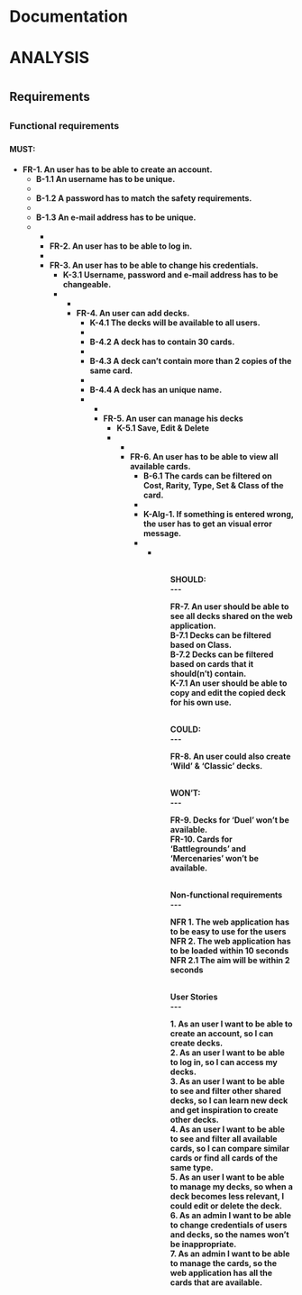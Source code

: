 # Documentation
<h1> ANALYSIS <h1/>
<h2> Requirements <h2/>
<h3> Functional requirements <h3/>
<h4> MUST: <h4/>
<p>
<ul>
<li> FR-1.	An user has to be able to create an account. 
       <ul>
       <li> B-1.1	An username has to be unique. <li/>  
       <li> B-1.2	A password has to match the safety requirements. <li/>  
       <li> B-1.3	An e-mail address has to be unique. <li/>  
       <ul/>
<li/>       
<li> 
       FR-2.	An user has to be able to log in. 
<li/>  
<li>
       FR-3.	An user has to be able to change his credentials.
       <ul>
       <li> K-3.1	Username, password and e-mail address has to be changeable. <li/>  
       <ul/>
<li/> 
<li>
       FR-4.	An user can add decks.
       <ul>
       <li> K-4.1	The decks will be available to all users. <li/>  
       <li> B-4.2	A deck has to contain 30 cards. <li/>  
       <li> B-4.3	A deck can’t contain more than 2 copies of the same card. <li/>  
       <li> B-4.4	A deck has an unique name. <li/>  
       <ul/>
<li/>  
<li>       
       FR-5.	An user can manage his decks
       <ul>
       <li> K-5.1	Save, Edit & Delete <li/>
       <ul/>
<li/>  
<li>       
       FR-6.	An user has to be able to view all available cards.
       <ul>
       <li> B-6.1	The cards can be filtered on Cost, Rarity, Type, Set & Class of the card. <li/>
       <li> K-Alg-1.	If something is entered wrong, the user has to get an visual error message. <li/> 
       <ul/>       
<li/>  
<ul/>
<p/>
<br/>
SHOULD: <br/>
---
<p>
FR-7.	An user should be able to see all decks shared on the web application. <br/>
       B-7.1	Decks can be filtered based on Class. <br/>
       B-7.2	Decks can be filtered based on cards that it should(n’t) contain. <br/>
       K-7.1	An user should be able to copy and edit the copied deck for his own use. <br/>
<p/>
 <br/>
COULD: <br/>
---
<p>
FR-8.	An user could also create ‘Wild’ & ‘Classic’ decks. <br/>
<p/>
 <br/>
WON’T: <br/>
---
<p>
FR-9.	Decks for ‘Duel’ won’t be available. <br/>
FR-10.	Cards for ‘Battlegrounds’ and ‘Mercenaries’ won’t be available. <br/>
<p/>
<br/>
Non-functional requirements <br/>
---
<p>
NFR 1.	The web application has to be easy to use for the users <br/>
NFR 2.	The web application has to be loaded within 10 seconds <br/>
NFR 2.1	The aim will be within 2 seconds <br/>
<p/>
<br/>
User Stories <br/>
---
<p>
1.	As an user I want to be able to create an account, so I can create decks. <br/>
2.	As an user I want to be able to log in, so I can access my decks. <br/>
3.	As an user I want to be able to see and filter other shared decks, so I can learn new deck and get inspiration to create other decks. <br/>
4.	As an user I want to be able to see and filter all available cards, so I can compare similar cards or find all cards of the same type. <br/>
5.	As an user I want to be able to manage my decks, so when a deck becomes less relevant, I could edit or delete the deck. <br/>
6.	As an admin I want to be able to change credentials of users and decks, so the names won’t be inappropriate. <br/>
7.	As an admin I want to be able to manage the cards, so the web application has all the cards that are available. <br/>
<p/>
